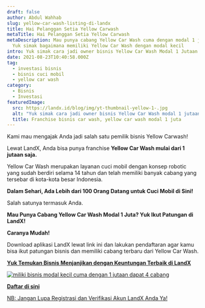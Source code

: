 ```yaml
---
draft: false
author: Abdul Wahhab
slug: yellow-car-wash-listing-di-landx
title: Hai Pelanggan Setia Yellow Carwash
metaTitle: Hai Pelanggan Setia Yellow Carwash
metaDescription: Mau punya cabang Yellow Car Wash cuma dengan modal 1 jutaan?
  Yuk simak bagaimana memiliki Yellow Car Wash dengan modal kecil
intro: Yuk simak cara jadi owner bisnis Yellow Car Wash Modal 1 Jutaan aja.
date: 2021-08-23T10:40:58.000Z
tag:
  - investasi bisnis
  - bisnis cuci mobil
  - yellow car wash
category:
  - Bisnis
  - Investasi
featuredImage:
  src: https://landx.id/blog/img/yt-thumbnail-yellow-1-.jpg
  alt: "Yuk simak cara jadi owner bisnis Yellow Car Wash modal 1 jutaan. "
  title: Franchise bisnis car wash, yellow car wash modal 1 juta
---
```

Kami mau mengajak Anda jadi salah satu pemilik bisnis Yellow Carwash!

Lewat LandX, Anda bisa punya franchise **Yellow Car Wash mulai dari 1 jutaan saja.**

Yellow Car Wash merupakan layanan cuci mobil dengan konsep robotic yang sudah berdiri selama 14 tahun dan telah memiliki banyak cabang yang tersebar di kota-kota besar Indonesia.

**Dalam Sehari, Ada Lebih dari 100 Orang Datang untuk Cuci Mobil di Sini!**

Salah satunya termasuk Anda.

**Mau Punya Cabang Yellow Car Wash Modal 1 Juta? Yuk Ikut Patungan di LandX!**

**Caranya Mudah!**

Download aplikasi LandX lewat link ini dan lakukan pendaftaran agar kamu bisa ikut patungan bisnis dan memiliki cabang terbaru dari Yellow Car Wash.

**[Yuk Temukan Bisnis Menjanjikan dengan Keuntungan Terbaik di LandX](https://landx.id/project/?utm_source=Blog&utm_medium=organic+keyword&utm_campaign=blog&utm_id=Blog)**

[![miliki bisnis modal kecil cuma dengan 1 jutaan dapat 4 cabang ](https://landx.id/blog/img/yt-thumbnail-yellow-1-.jpg)](https://landx.id/project/?utm_source=Blog&utm_medium=organic+keyword&utm_campaign=blog&utm_id=Blog)

**[Daftar di sini](https://landx.id/project/?utm_source=Blog&utm_medium=organic+keyword&utm_campaign=blog&utm_id=Blog)**

[NB: Jangan Lupa Registrasi dan Verifikasi Akun LandX Anda Ya!](https://landx.id/project/?utm_source=Blog&utm_medium=organic+keyword&utm_campaign=blog&utm_id=Blog)